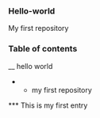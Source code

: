 ### Hello-world  
My first repository

### Table of contents  
__ hello world   
* * my first repository

*** This is my first entry
